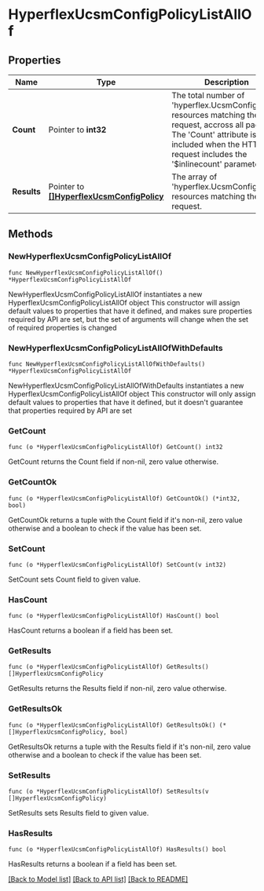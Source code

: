 # HyperflexUcsmConfigPolicyListAllOf

## Properties

Name | Type | Description | Notes
------------ | ------------- | ------------- | -------------
**Count** | Pointer to **int32** | The total number of &#39;hyperflex.UcsmConfigPolicy&#39; resources matching the request, accross all pages. The &#39;Count&#39; attribute is included when the HTTP GET request includes the &#39;$inlinecount&#39; parameter. | [optional] 
**Results** | Pointer to [**[]HyperflexUcsmConfigPolicy**](hyperflex.UcsmConfigPolicy.md) | The array of &#39;hyperflex.UcsmConfigPolicy&#39; resources matching the request. | [optional] 

## Methods

### NewHyperflexUcsmConfigPolicyListAllOf

`func NewHyperflexUcsmConfigPolicyListAllOf() *HyperflexUcsmConfigPolicyListAllOf`

NewHyperflexUcsmConfigPolicyListAllOf instantiates a new HyperflexUcsmConfigPolicyListAllOf object
This constructor will assign default values to properties that have it defined,
and makes sure properties required by API are set, but the set of arguments
will change when the set of required properties is changed

### NewHyperflexUcsmConfigPolicyListAllOfWithDefaults

`func NewHyperflexUcsmConfigPolicyListAllOfWithDefaults() *HyperflexUcsmConfigPolicyListAllOf`

NewHyperflexUcsmConfigPolicyListAllOfWithDefaults instantiates a new HyperflexUcsmConfigPolicyListAllOf object
This constructor will only assign default values to properties that have it defined,
but it doesn't guarantee that properties required by API are set

### GetCount

`func (o *HyperflexUcsmConfigPolicyListAllOf) GetCount() int32`

GetCount returns the Count field if non-nil, zero value otherwise.

### GetCountOk

`func (o *HyperflexUcsmConfigPolicyListAllOf) GetCountOk() (*int32, bool)`

GetCountOk returns a tuple with the Count field if it's non-nil, zero value otherwise
and a boolean to check if the value has been set.

### SetCount

`func (o *HyperflexUcsmConfigPolicyListAllOf) SetCount(v int32)`

SetCount sets Count field to given value.

### HasCount

`func (o *HyperflexUcsmConfigPolicyListAllOf) HasCount() bool`

HasCount returns a boolean if a field has been set.

### GetResults

`func (o *HyperflexUcsmConfigPolicyListAllOf) GetResults() []HyperflexUcsmConfigPolicy`

GetResults returns the Results field if non-nil, zero value otherwise.

### GetResultsOk

`func (o *HyperflexUcsmConfigPolicyListAllOf) GetResultsOk() (*[]HyperflexUcsmConfigPolicy, bool)`

GetResultsOk returns a tuple with the Results field if it's non-nil, zero value otherwise
and a boolean to check if the value has been set.

### SetResults

`func (o *HyperflexUcsmConfigPolicyListAllOf) SetResults(v []HyperflexUcsmConfigPolicy)`

SetResults sets Results field to given value.

### HasResults

`func (o *HyperflexUcsmConfigPolicyListAllOf) HasResults() bool`

HasResults returns a boolean if a field has been set.


[[Back to Model list]](../README.md#documentation-for-models) [[Back to API list]](../README.md#documentation-for-api-endpoints) [[Back to README]](../README.md)


